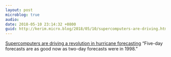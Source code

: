 ```yaml
---
layout: post
microblog: true
audio: 
date: 2018-05-10 23:14:32 +0800
guid: http://kerim.micro.blog/2018/05/10/supercomputers-are-driving.html
---
```

[Supercomputers are driving a revolution in hurricane forecasting](https://arstechnica.com/science/2018/05/hurricane-forecasts-have-gotten-insanely-better-over-the-last-20-years/) “Five-day forecasts are as good now as two-day forecasts were in 1998.”
